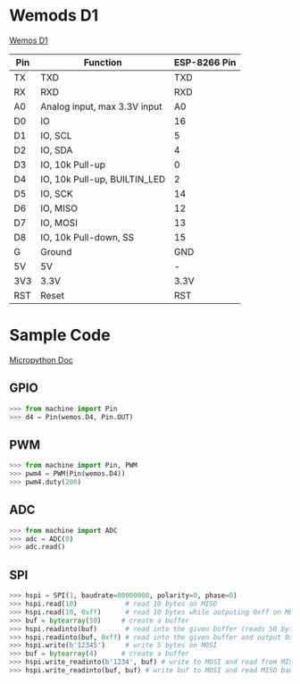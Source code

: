 # Wemods D1
[Wemos D1](https://wiki.wemos.cc/products:d1:d1_mini)

Pin  |  Function                      |  ESP-8266 Pin
-----|--------------------------------|---------
TX   |  TXD                           |  TXD
RX   |  RXD                           |  RXD
A0   |  Analog input, max 3.3V input  |  A0
D0   |  IO                            |  16
D1   |  IO, SCL                       |  5
D2   |  IO, SDA                       |  4
D3   |  IO, 10k Pull-up               |  0
D4   |  IO, 10k Pull-up, BUILTIN_LED  |  2
D5   |  IO, SCK                       |  14
D6   |  IO, MISO                      |  12
D7   |  IO, MOSI                      |  13
D8   |  IO, 10k Pull-down, SS         |  15
G    |  Ground                        |  GND
5V   |  5V                            |  -
3V3  |  3.3V                          |  3.3V
RST  |  Reset                         |  RST

# Sample Code
[Micropython Doc](http://docs.micropython.org/en/latest/esp8266/quickref.html#general-board-control)

## GPIO
```Python
>>> from machine import Pin
>>> d4 = Pin(wemos.D4, Pin.OUT)
```

## PWM
```Python
>>> from machine import Pin, PWM
>>> pwm4 = PWM(Pin(wemos.D4))
>>> pwm4.duty(200)
```

## ADC
```Python
>>> from machine import ADC
>>> adc = ADC(0)
>>> adc.read()
```
## SPI
```Python
>>> hspi = SPI(1, baudrate=80000000, polarity=0, phase=0)
>>> hspi.read(10)            # read 10 bytes on MISO
>>> hspi.read(10, 0xff)      # read 10 bytes while outputing 0xff on MOSI
>>> buf = bytearray(50)     # create a buffer
>>> hspi.readinto(buf)       # read into the given buffer (reads 50 bytes in this case)
>>> hspi.readinto(buf, 0xff) # read into the given buffer and output 0xff on MOSI
>>> hspi.write(b'12345')     # write 5 bytes on MOSI
>>> buf = bytearray(4)      # create a buffer
>>> hspi.write_readinto(b'1234', buf) # write to MOSI and read from MISO into the buffer
>>> hspi.write_readinto(buf, buf) # write buf to MOSI and read MISO back into buf
```